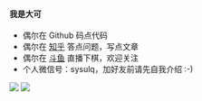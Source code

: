 #### 我是大可

* 偶尔在 Github 码点代码
* 偶尔在 [知乎](https://www.zhihu.com/people/muziqi) 答点问题，写点文章
* 偶尔在 [斗鱼](https://www.douyu.com/9016727) 直播下棋，欢迎关注
* 个人微信号：sysulq，加好友前请先自我介绍 :-)

![](https://github-readme-stats.vercel.app/api?username=hnlq715&show_icons=true&icon_color=805AD5&text_color=718096&bg_color=ffffff&hide_title=true)
![](https://github-readme-stats.vercel.app/api/top-langs/?username=hnlq715&layout=compact&hide_border=true&hide=html,vim&count_private=true)

